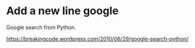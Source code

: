 Add a new line
google
======

Google search from Python.

https://breakingcode.wordpress.com/2010/06/29/google-search-python/
